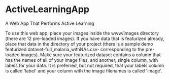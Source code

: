 # ActiveLearningApp
A Web App That Performs Active Learning

To use this web app, place your images inside the www/images directory (there are 12 pre-loaded images).  If you have data that is 
featurized already, place that data in the directory of your project (there is a sample demo featurized dataset-full_malaria_withNAs.csv- corresponding to the pre-loaded images).  Make sure your featurized dataset contains a column that has the names of all of your image
files, and another, single column, with labels for your data.  It is preferred, but not required, that your labels column is called
'label' and your column with the image filenames is called 'image'.
